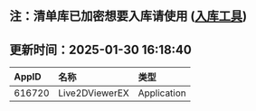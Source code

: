 ## 注：清单库已加密想要入库请使用 ([入库工具](https://github.com/BlankTMing/ManifestAutoUpdate/releases))

## 更新时间：2025-01-30 16:18:40
| AppID | 名称 | 类型  |
| :-------------------- | :----------------------------- | :----------- |
| 616720 | Live2DViewerEX| Application |
